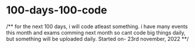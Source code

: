 # 100-days-100-code
/**
for the next 100 days, i will code atleast something. i have many events this month and exams comming next month so cant code big things daily, but something will 
be uploaded daily.
Started on- 23rd november, 2022
**/
